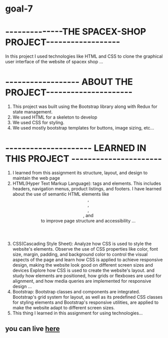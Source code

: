 # goal-7

# --------------THE SPACEX-SHOP PROJECT------------------

In this project I used technologies like HTML and CSS to clone the graphical user interface of the website of spacex shop ...


# ------------------ ABOUT THE PROJECT---------------------

1. This project was built using the Bootstrap library along with Redux for state management.
2. We used HTML for a skeleton to develop
3. We used CSS for styling.
4. We used mostly bootstrap templates for buttons, image sizing, etc...

# --------------------- LEARNED IN THIS PROJECT ----------------------

1. I learned from this assignment its structure, layout, and design to maintain the web page
2. HTML(Hyper Text Markup Language): tags and elements. This includes headers, navigation menus, product listings, and footers. I have learned about the use of semantic HTML elements like <header>, <nav>, <section>, <article>, and <footer> to improve page structure and accessibility ...
3. CSS(Cascading Style Sheet): Analyze how CSS is used to style the website's elements. Observe the use of CSS properties like color, font size, margin, padding, and background color to control the visual aspects of the page and learn how CSS is applied to achieve responsive design, making the website look good on different screen sizes and devices Explore how CSS is used to create the website's layout. and study how elements are positioned, how grids or flexboxes are used for alignment, and how media queries are implemented for responsive design ...
4. Bootstrap: Bootstrap classes and components are integrated. Bootstrap's grid system for layout, as well as its predefined CSS classes for styling elements and Bootstrap's responsive utilities, are applied to make the website adapt to different screen sizes.
5. This thing I learned in this assignment for using technologies...
## you can live [here](https://shyam-brs.github.io/goal-7/)
